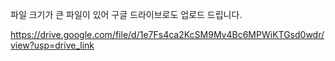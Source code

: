 파일 크기가 큰 파일이 있어 구글 드라이브로도 업로드 드립니다. 

https://drive.google.com/file/d/1e7Fs4ca2KcSM9Mv4Bc6MPWiKTGsd0wdr/view?usp=drive_link
